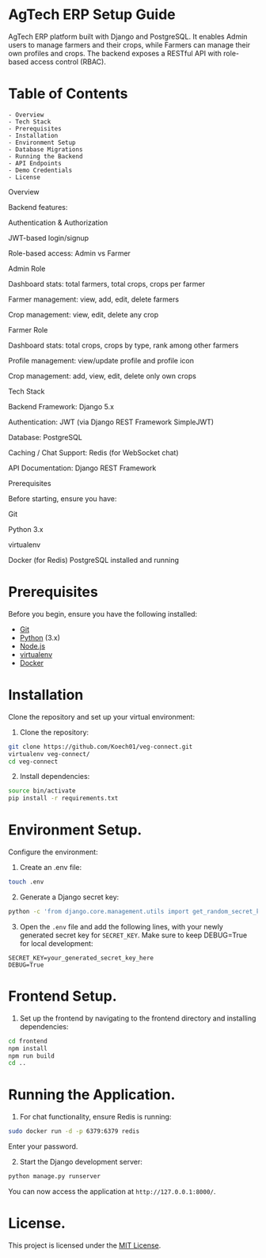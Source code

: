 # AgTech ERP Setup Guide
AgTech ERP platform built with Django and PostgreSQL. It enables Admin users to manage farmers and their crops, while Farmers can manage their own profiles and crops. The backend exposes a RESTful API with role-based access control (RBAC).

# Table of Contents
    - Overview
    - Tech Stack
    - Prerequisites
    - Installation
    - Environment Setup
    - Database Migrations
    - Running the Backend
    - API Endpoints
    - Demo Credentials
    - License


Overview

Backend features:

Authentication & Authorization

JWT-based login/signup

Role-based access: Admin vs Farmer

Admin Role

Dashboard stats: total farmers, total crops, crops per farmer

Farmer management: view, add, edit, delete farmers

Crop management: view, edit, delete any crop

Farmer Role

Dashboard stats: total crops, crops by type, rank among other farmers

Profile management: view/update profile and profile icon

Crop management: add, view, edit, delete only own crops




Tech Stack

Backend Framework: Django 5.x

Authentication: JWT (via Django REST Framework SimpleJWT)

Database: PostgreSQL

Caching / Chat Support: Redis (for WebSocket chat)

API Documentation: Django REST Framework



Prerequisites

Before starting, ensure you have:

Git

Python 3.x

virtualenv

Docker
 (for Redis)
PostgreSQL installed and running


# Prerequisites
Before you begin, ensure you have the following installed:
- [Git](https://git-scm.com/downloads)
- [Python](https://www.python.org/downloads/) (3.x)
- [Node.js](https://nodejs.org/en/download)
- [virtualenv](https://virtualenv.pypa.io/en/latest/installation.html)
- [Docker](https://docs.docker.com/engine/install/)

# Installation
Clone the repository and set up your virtual environment:

1. Clone the repository:
```bash
git clone https://github.com/Koech01/veg-connect.git
virtualenv veg-connect/
cd veg-connect
```

2. Install dependencies:
```bash
source bin/activate
pip install -r requirements.txt
```

# Environment Setup.
Configure the environment:

1. Create an .env file:
```bash
touch .env 
```

2. Generate a Django secret key:
```bash
python -c 'from django.core.management.utils import get_random_secret_key; print(get_random_secret_key())'
```

3. Open the `.env` file and add the following lines, with your newly generated secret key for `SECRET_KEY`. Make sure to keep DEBUG=True for local development:
```env
SECRET_KEY=your_generated_secret_key_here
DEBUG=True
```

# Frontend Setup.

1. Set up the frontend by navigating to the frontend directory and installing dependencies:
```bash
cd frontend
npm install
npm run build
cd ..
```

# Running the Application.

1. For chat functionality, ensure Redis is running:
```bash
sudo docker run -d -p 6379:6379 redis 
```
Enter your password.

2. Start the Django development server:
```bash
python manage.py runserver 
```
You can now access the application at `http://127.0.0.1:8000/`.

# License.
This project is licensed under the [MIT License](https://opensource.org/licenses/MIT).

